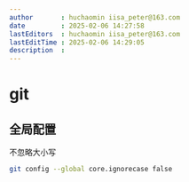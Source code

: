 ```yaml
---
author       : huchaomin iisa_peter@163.com
date         : 2025-02-06 14:27:58
lastEditors  : huchaomin iisa_peter@163.com
lastEditTime : 2025-02-06 14:29:05
description  :
---
```


# git

## 全局配置

不忽略大小写

```bash
git config --global core.ignorecase false
```
